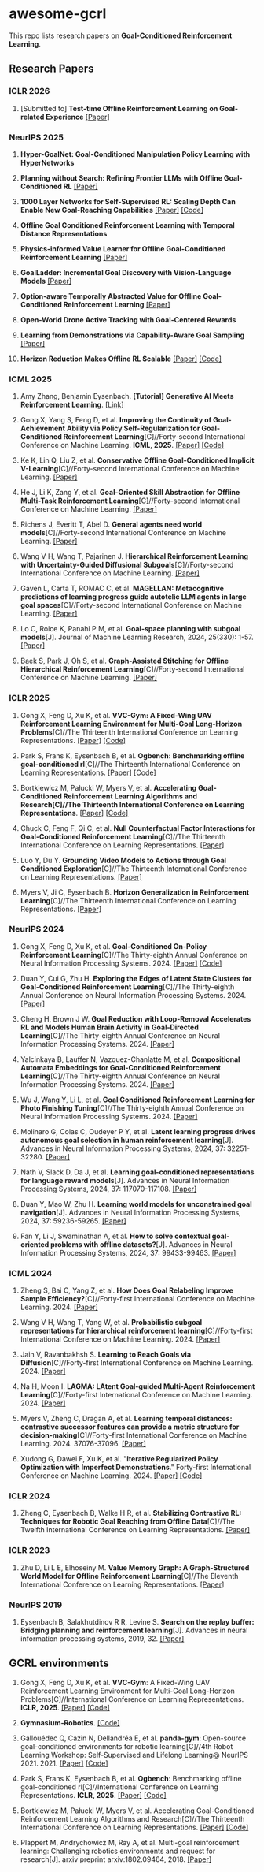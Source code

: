 # awesome-gcrl

This repo lists research papers on **Goal-Conditioned Reinforcement Learning**.

## Research Papers

### ICLR 2026

1. [Submitted to] **Test-time Offline Reinforcement Learning on Goal-related Experience** [[Paper]](https://arxiv.org/abs/2507.18809)

### NeurIPS 2025

1. **Hyper-GoalNet: Goal-Conditioned Manipulation Policy Learning with HyperNetworks**

2. **Planning without Search: Refining Frontier LLMs with Offline Goal-Conditioned RL** [[Paper]](https://arxiv.org/abs/2505.18098)

3. **1000 Layer Networks for Self-Supervised RL: Scaling Depth Can Enable New Goal-Reaching Capabilities** [[Paper]](http://arxiv.org/abs/2503.14858) [[Code]](https://github.com/wang-kevin3290/scaling-crl)

4. **Offline Goal Conditioned Reinforcement Learning with Temporal Distance Representations**

5. **Physics-informed Value Learner for Offline Goal-Conditioned Reinforcement Learning** [[Paper]](https://arxiv.org/abs/2509.06782)

6. **GoalLadder: Incremental Goal Discovery with Vision-Language Models** [[Paper]](https://arxiv.org/abs/2506.16396)

7. **Option-aware Temporally Abstracted Value for Offline Goal-Conditioned Reinforcement Learning** [[Paper]](https://arxiv.org/abs/2505.12737)

8. **Open-World Drone Active Tracking with Goal-Centered Rewards**

9. **Learning from Demonstrations via Capability-Aware Goal Sampling** [[Paper]](https://herowanzhu.github.io/Cago.pdf)

10. **Horizon Reduction Makes Offline RL Scalable** [[Paper]](https://arxiv.org/abs/2506.04168) [[Code]](https://github.com/seohongpark/horizon-reduction)

### ICML 2025

1. Amy Zhang, Benjamin Eysenbach. **[Tutorial] Generative AI Meets Reinforcement Learning**. [[Link]](https://generative-rl-tutorial.github.io/)

2. Gong X, Yang S, Feng D, et al. **Improving the Continuity of Goal-Achievement Ability via Policy Self-Regularization for Goal-Conditioned Reinforcement Learning**[C]//Forty-second International Conference on Machine Learning. **ICML, 2025**. [[Paper]](https://openreview.net/forum?id=xPMDwGL1TT) [[Code]](https://github.com/GongXudong/fly-craft-examples)

3. Ke K, Lin Q, Liu Z, et al. **Conservative Offline Goal-Conditioned Implicit V-Learning**[C]//Forty-second International Conference on Machine Learning. [[Paper]](https://openreview.net/forum?id=5ryn8tYWHL)

4. He J, Li K, Zang Y, et al. **Goal-Oriented Skill Abstraction for Offline Multi-Task Reinforcement Learning**[C]//Forty-second International Conference on Machine Learning. [[Paper]](https://openreview.net/forum?id=ZeetWz8zbG)

5. Richens J, Everitt T, Abel D. **General agents need world models**[C]//Forty-second International Conference on Machine Learning. [[Paper]](https://openreview.net/forum?id=dlIoumNiXt)

6. Wang V H, Wang T, Pajarinen J. **Hierarchical Reinforcement Learning with Uncertainty-Guided Diffusional Subgoals**[C]//Forty-second International Conference on Machine Learning. [[Paper]](https://openreview.net/forum?id=1YOYA2zN1j)

7. Gaven L, Carta T, ROMAC C, et al. **MAGELLAN: Metacognitive predictions of learning progress guide autotelic LLM agents in large goal spaces**[C]//Forty-second International Conference on Machine Learning. [[Paper]](https://openreview.net/forum?id=hRMAo5N66M)

8. Lo C, Roice K, Panahi P M, et al. **Goal-space planning with subgoal models**[J]. Journal of Machine Learning Research, 2024, 25(330): 1-57. [[Paper]](http://www.jmlr.org/papers/v25/24-0040.html)

9. Baek S, Park J, Oh S, et al. **Graph-Assisted Stitching for Offline Hierarchical Reinforcement Learning**[C]//Forty-second International Conference on Machine Learning. [[Paper]](https://openreview.net/forum?id=73EwiOrN8W)

### ICLR 2025

1. Gong X, Feng D, Xu K, et al. **VVC-Gym: A Fixed-Wing UAV Reinforcement Learning Environment for Multi-Goal Long-Horizon Problems**[C]//The Thirteenth International Conference on Learning Representations. [[Paper]](https://openreview.net/pdf?id=5xSRg3eYZz) [[Code]](https://github.com/GongXudong/fly-craft)

2. Park S, Frans K, Eysenbach B, et al. **Ogbench: Benchmarking offline goal-conditioned rl**[C]//The Thirteenth International Conference on Learning Representations. [[Paper]](https://openreview.net/forum?id=M992mjgKzI) [[Code]](https://github.com/seohongpark/ogbench)

3. Bortkiewicz M, Pałucki W, Myers V, et al. **Accelerating Goal-Conditioned Reinforcement Learning Algorithms and Research[C]//The Thirteenth International Conference on Learning Representations**. [[Paper]](https://openreview.net/forum?id=4gaySj8kvX) [[Code]](https://github.com/MichalBortkiewicz/JaxGCRL)

4. Chuck C, Feng F, Qi C, et al. **Null Counterfactual Factor Interactions for Goal-Conditioned Reinforcement Learning**[C]//The Thirteenth International Conference on Learning Representations. [[Paper]](https://openreview.net/forum?id=2uPZ4aX1VV)

5. Luo Y, Du Y. **Grounding Video Models to Actions through Goal Conditioned Exploration**[C]//The Thirteenth International Conference on Learning Representations. [[Paper]](https://openreview.net/forum?id=G6dMvRuhFr)

6. Myers V, Ji C, Eysenbach B. **Horizon Generalization in Reinforcement Learning**[C]//The Thirteenth International Conference on Learning Representations. [[Paper]](https://openreview.net/forum?id=BH8Nrt2dPf)

### NeurIPS 2024

1. Gong X, Feng D, Xu K, et al. **Goal-Conditioned On-Policy Reinforcement Learning**[C]//The Thirty-eighth Annual Conference on Neural Information Processing Systems. 2024. [[Paper]](https://openreview.net/forum?id=KP7EUORJYI) [[Code]](https://github.com/GongXudong/GCPO)

2. Duan Y, Cui G, Zhu H. **Exploring the Edges of Latent State Clusters for Goal-Conditioned Reinforcement Learning**[C]//The Thirty-eighth Annual Conference on Neural Information Processing Systems. 2024. [[Paper]](https://openreview.net/forum?id=9hKN99RNdR)

3. Cheng H, Brown J W. **Goal Reduction with Loop-Removal Accelerates RL and Models Human Brain Activity in Goal-Directed Learning**[C]//The Thirty-eighth Annual Conference on Neural Information Processing Systems. 2024. [[Paper]](https://openreview.net/forum?id=Y0EfJJeb4V)

4. Yalcinkaya B, Lauffer N, Vazquez-Chanlatte M, et al. **Compositional Automata Embeddings for Goal-Conditioned Reinforcement Learning**[C]//The Thirty-eighth Annual Conference on Neural Information Processing Systems. 2024. [[Paper]](https://openreview.net/forum?id=6KDZHgrDhG)

5. Wu J, Wang Y, Li L, et al. **Goal Conditioned Reinforcement Learning for Photo Finishing Tuning**[C]//The Thirty-eighth Annual Conference on Neural Information Processing Systems. 2024. [[Paper]](https://openreview.net/forum?id=4kVHI2uXRE)

6. Molinaro G, Colas C, Oudeyer P Y, et al. **Latent learning progress drives autonomous goal selection in human reinforcement learning**[J]. Advances in Neural Information Processing Systems, 2024, 37: 32251-32280. [[Paper]](https://openreview.net/forum?id=GbqzN9HiUC)

7. Nath V, Slack D, Da J, et al. **Learning goal-conditioned representations for language reward models**[J]. Advances in Neural Information Processing Systems, 2024, 37: 117070-117108. [[Paper]](https://openreview.net/forum?id=Swh8LxuycA)

8. Duan Y, Mao W, Zhu H. **Learning world models for unconstrained goal navigation**[J]. Advances in Neural Information Processing Systems, 2024, 37: 59236-59265. [[Paper]](https://openreview.net/forum?id=aYqTwcDlCG)

9. Fan Y, Li J, Swaminathan A, et al. **How to solve contextual goal-oriented problems with offline datasets?**[J]. Advances in Neural Information Processing Systems, 2024, 37: 99433-99463. [[Paper]](https://openreview.net/forum?id=Ku31aRq3sW)

### ICML 2024

1. Zheng S, Bai C, Yang Z, et al. **How Does Goal Relabeling Improve Sample Efficiency?**[C]//Forty-first International Conference on Machine Learning. 2024. [[Paper]](https://openreview.net/forum?id=99UFZV2VpU)

2. Wang V H, Wang T, Yang W, et al. **Probabilistic subgoal representations for hierarchical reinforcement learning**[C]//Forty-first International Conference on Machine Learning. 2024. [[Paper]](https://openreview.net/forum?id=b6AwZauZPV)

3. Jain V, Ravanbakhsh S. **Learning to Reach Goals via Diffusion**[C]//Forty-first International Conference on Machine Learning. 2024. [[Paper]](https://openreview.net/forum?id=9jMoHuqjfg)

4. Na H, Moon I. **LAGMA: LAtent Goal-guided Multi-Agent Reinforcement Learning**[C]//Forty-first International Conference on Machine Learning. 2024. [[Paper]](https://openreview.net/forum?id=gtYdvSGMYV)

5. Myers V, Zheng C, Dragan A, et al. **Learning temporal distances: contrastive successor features can provide a metric structure for decision-making**[C]//Forty-first International Conference on Machine Learning. 2024. 37076-37096. [[Paper]](https://openreview.net/forum?id=xQiYCmDrjp)

6. Xudong G, Dawei F, Xu K, et al. "**Iterative Regularized Policy Optimization with Imperfect Demonstrations**." Forty-first International Conference on Machine Learning. 2024. [[Paper]](https://openreview.net/pdf?id=Gp5F6qzwGK) [[Code]](https://github.com/GongXudong/IRPO)

### ICLR 2024

1. Zheng C, Eysenbach B, Walke H R, et al. **Stabilizing Contrastive RL: Techniques for Robotic Goal Reaching from Offline Data**[C]//The Twelfth International Conference on Learning Representations. [[Paper]](https://openreview.net/forum?id=Xkf2EBj4w3)

### ICLR 2023

1. Zhu D, Li L E, Elhoseiny M. **Value Memory Graph: A Graph-Structured World Model for Offline Reinforcement Learning**[C]//The Eleventh International Conference on Learning Representations. [[Paper]](https://openreview.net/forum?id=UYcIheNY9Pf)

### NeurIPS 2019

1. Eysenbach B, Salakhutdinov R R, Levine S. **Search on the replay buffer: Bridging planning and reinforcement learning**[J]. Advances in neural information processing systems, 2019, 32. [[Paper]](https://proceedings.neurips.cc/paper/2019/hash/5c48ff18e0a47baaf81d8b8ea51eec92-Abstract.html)

## GCRL environments

1. Gong X, Feng D, Xu K, et al. **VVC-Gym**: A Fixed-Wing UAV Reinforcement Learning Environment for Multi-Goal Long-Horizon Problems[C]//International Conference on Learning Representations. **ICLR, 2025**. [[Paper]](https://openreview.net/pdf?id=5xSRg3eYZz) [[Code]](https://github.com/GongXudong/fly-craft)

2. **Gymnasium-Robotics**. [[Code]](https://github.com/Farama-Foundation/Gymnasium-Robotics)

3. Gallouédec Q, Cazin N, Dellandréa E, et al. **panda-gym**: Open-source goal-conditioned environments for robotic learning[C]//4th Robot Learning Workshop: Self-Supervised and Lifelong Learning@ NeurIPS 2021. 2021. [[Paper]](https://arxiv.org/pdf/2106.13687) [[Code]](https://github.com/qgallouedec/panda-gym)

4. Park S, Frans K, Eysenbach B, et al. **Ogbench**: Benchmarking offline goal-conditioned rl[C]//International Conference on Learning Representations. **ICLR, 2025**. [[Paper]](https://openreview.net/forum?id=M992mjgKzI) [[Code]](https://github.com/seohongpark/ogbench)

5. Bortkiewicz M, Pałucki W, Myers V, et al. Accelerating Goal-Conditioned Reinforcement Learning Algorithms and Research[C]//The Thirteenth International Conference on Learning Representations. [[Paper]](https://openreview.net/forum?id=4gaySj8kvX) [[Code]](https://github.com/MichalBortkiewicz/JaxGCRL)

6. Plappert M, Andrychowicz M, Ray A, et al. Multi-goal reinforcement learning: Challenging robotics environments and request for research[J]. arxiv preprint arxiv:1802.09464, 2018. [[Paper]](https://arxiv.org/abs/1802.09464)
